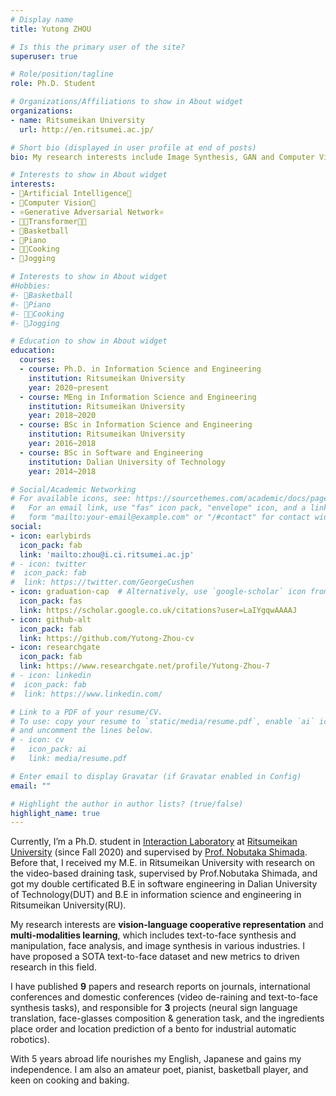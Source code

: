```yaml
---
# Display name
title: Yutong ZHOU

# Is this the primary user of the site?
superuser: true

# Role/position/tagline
role: Ph.D. Student

# Organizations/Affiliations to show in About widget
organizations:
- name: Ritsumeikan University
  url: http://en.ritsumei.ac.jp/

# Short bio (displayed in user profile at end of posts)
bio: My research interests include Image Synthesis, GAN and Computer Vision.

# Interests to show in About widget
interests:
- 🧠Artificial Intelligence🧠
- 👀Computer Vision👀
- ⭐Generative Adversarial Network⭐
- 👩‍💻Transformer👩‍💻
- 🏀Basketball
- 🎹Piano
- 👩‍🍳Cooking
- 🏃‍Jogging

# Interests to show in About widget
#Hobbies:
#- 🏀Basketball
#- 🎹Piano
#- 👩‍🍳Cooking
#- 🏃‍Jogging

# Education to show in About widget
education:
  courses:
  - course: Ph.D. in Information Science and Engineering
    institution: Ritsumeikan University
    year: 2020~present
  - course: MEng in Information Science and Engineering
    institution: Ritsumeikan University
    year: 2018~2020
  - course: BSc in Information Science and Engineering
    institution: Ritsumeikan University
    year: 2016~2018
  - course: BSc in Software and Engineering
    institution: Dalian University of Technology
    year: 2014~2018

# Social/Academic Networking
# For available icons, see: https://sourcethemes.com/academic/docs/page-builder/#icons
#   For an email link, use "fas" icon pack, "envelope" icon, and a link in the
#   form "mailto:your-email@example.com" or "/#contact" for contact widget.
social:
- icon: earlybirds
  icon_pack: fab
  link: 'mailto:zhou@i.ci.ritsumei.ac.jp'
# - icon: twitter
#  icon_pack: fab
#  link: https://twitter.com/GeorgeCushen
- icon: graduation-cap  # Alternatively, use `google-scholar` icon from `ai` icon pack
  icon_pack: fas
  link: https://scholar.google.co.uk/citations?user=LaIYgqwAAAAJ
- icon: github-alt
  icon_pack: fab
  link: https://github.com/Yutong-Zhou-cv
- icon: researchgate
  icon_pack: fab
  link: https://www.researchgate.net/profile/Yutong-Zhou-7
# - icon: linkedin
#  icon_pack: fab
#  link: https://www.linkedin.com/

# Link to a PDF of your resume/CV.
# To use: copy your resume to `static/media/resume.pdf`, enable `ai` icons in `params.toml`, 
# and uncomment the lines below.
# - icon: cv
#   icon_pack: ai
#   link: media/resume.pdf

# Enter email to display Gravatar (if Gravatar enabled in Config)
email: ""

# Highlight the author in author lists? (true/false)
highlight_name: true
---
```


Currently, I’m a Ph.D. student in [Interaction Laboratory](http://www.i.ci.ritsumei.ac.jp/wp/) at [Ritsumeikan University](http://en.ritsumei.ac.jp/) (since Fall 2020) and supervised by [Prof. Nobutaka Shimada](https://research-db.ritsumei.ac.jp/rithp/k03/resid/S000224?lang=en). Before that, I received my M.E. in Ritsumeikan University with research on the video-based draining task, supervised by Prof.Nobutaka Shimada, and got my double certificated B.E in software engineering in Dalian University of Technology(DUT) and B.E in information science and engineering in Ritsumeikan University(RU).

My research interests are **vision-language cooperative representation** and **multi-modalities learning**, which includes text-to-face synthesis and manipulation, face analysis, and image synthesis in various industries. I have proposed a SOTA text-to-face dataset and new metrics to driven research in this field. 

I have published **9** papers and research reports on journals, international conferences and domestic conferences (video de-raining and text-to-face synthesis tasks), and responsible for **3** projects (neural sign language translation, face-glasses composition & generation task, and the ingredients place order and location prediction of a bento for industrial automatic robotics). 

With 5 years abroad life nourishes my English, Japanese and gains my independence. I am also an amateur poet, pianist, basketball player, and keen on cooking and baking.

<!--{{< icon name="download" pack="fas" >}} Download my {{< staticref "CV_Yutong.pdf" "newtab" >}}resumé{{< /staticref >}}.-->
